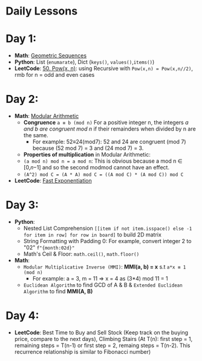 # Daily Lessons

# Day 1: 
- **Math**: [Geometric Sequences](https://www.mathsisfun.com/algebra/sequences-sums-geometric.html)
- **Python**: List (`enumarate`), Dict (`keys()`, `values()`,`items()`)
- **LeetCode**: [50. Pow(x, n)](https://leetcode.com/problems/powx-n/): using Recursive with `Pow(x,n) = Pow(x,n//2)`, rmb for n = odd and even cases
# Day 2: 
- **Math**: [Modular Arithmetic](https://brilliant.org/wiki/modular-arithmetic/)
  - **Congruence** `a ≡ b (mod n)` For a positive integer n, the integers *a and b are congruent mod n* if their remainders when divided by n are the same.
    - For example: 52≡24(mod7): 52 and 24 are congruent (mod 7) because (52 mod 7) = 3 and (24 mod 7) = 3.
  - **Properties of multiplication** in Modular Arithmetic:
  - `(a mod n) mod n = a mod n`: This is obvious because a mod n ∈ [0,𝑛−1] and so the second modmod cannot have an effect.
  - `(A^2) mod C = (A * A) mod C = ((A mod C) * (A mod C)) mod C`
- **LeetCode**: [Fast Exponentiation](https://youtu.be/-3Lt-EwR_Hw)
# Day 3:
- **Python**: 
  - Nested List Comprehension `[[item if not item.isspace() else -1 for item in row] for row in board]` to build 2D matrix
  - String Formatting with Padding 0: For example, convert integer 2 to "02" `f"{month:02d}"`
  - Math's Ceil & Floor: `math.ceil()`, `math.floor()`
- **Math**: 
  - `Modular Multiplicative Inverse (MMI)`: **MMI(a, b) = x** s.t `a*x ≡ 1 (mod n)`
    - For example: a = 3, m = 11 => x = 4 as (3*4) mod 11 = 1
  - `Euclidean Algorithm` to find GCD of A & B & `Extended Euclidean Algorithm` to find **MMI(A, B)**
# Day 4:
- **LeetCode**: Best Time to Buy and Sell Stock (Keep track on the buying price, compare to the next days), Climbing Stairs (At T(n): first step = 1, remaining steps = T(n-1) or first step = 2, remaing steps = T(n-2). This recurrence relationship is similar to Fibonacci number)
